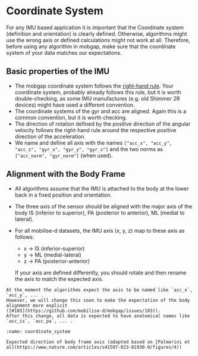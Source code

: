 # Coordinate System

For any IMU based application it is important that the Coordinate system (definition and orientation) is clearly 
defined.
Otherwise, algorithms might use the wrong axis or defined calculations might not work at all.
Therefore, before using any algorithm in mobgap, make sure that the coordinate system of your data matches our 
expectations.

## Basic properties of the IMU

- The mobgap coordinate system follows the [right-hand rule](https://en.wikipedia.org/wiki/Right-hand_rule).
  Your coordinate system, probably already follows this rule, but it is worth double-checking, as some IMU manufactures
  (e.g. old Shimmer 2R devices) might have used a different convention.
- The coordinate systems of the gyr and acc are aligned. Again this is a common convention, but it is worth checking.
- The direction of rotation defined by the positive direction of the angular velocity follows the right-hand rule around
  the respective positive direction of the acceleration.
- We name and define all axis with the names `["acc_x", "acc_y", "acc_z", "gyr_x", "gyr_y", "gyr_z"]` and the two norms
  as `["acc_norm", "gyr_norm"]` (when used).

## Alignment with the Body Frame

- All algorithms assume that the IMU is attached to the body at the lower back in a fixed position and orientation.
- The three axis of the sensor should be aligned with the major axis of the body IS (inferior to superior), PA (posterior
  to anterior), ML (medial to lateral).
- For all mobilise-d datasets, the IMU axis (x, y, z) map to these axis as follows:
    - x -> IS (inferior-superior)
    - y -> ML (medial-lateral)
    - z -> PA (posterior-anterior)

  If your axis are defined differently, you should rotate and then rename the axis to match the expected axis.
  
```{warning}
At the moment the algorithms expect the axis to be named like `acc_x`, `acc_y`, ... .
However, we will change this soon to make the expectation of the body alignment more explicit 
([#103](https://github.com/mobilise-d/mobgap/issues/103)).
After this change, all data is expected to have anatomical names like `acc_is`, `acc_pa`, ... .
```

```{figure} ./images/coordinate_system.png
:name: coordinate_system

Expected direction of body frame axis (adapted based on [Palmerini et al](https://www.nature.com/articles/s41597-023-01930-9/figures/4))
```
